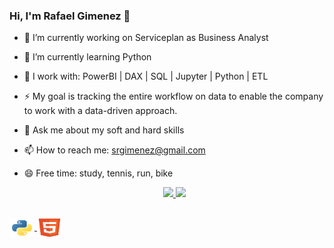 ### Hi, I'm Rafael Gimenez 👋

- 🔭 I’m currently working on Serviceplan as Business Analyst
- 🌱 I’m currently learning Python
- 👯 I work with: PowerBI | DAX | SQL | Jupyter | Python | ETL
- ⚡ My goal is tracking the entire workflow on data to enable the company to work with a data-driven approach.
- 💬 Ask me about my soft and hard skills
- 📫 How to reach me: srgimenez@gmail.com
- 😄 Free time: study, tennis, run, bike
  
  <div align="center">
  <a href="https://github.com/GimenezRafael">
  <img height="100em" src="https://github-readme-stats.vercel.app/api?username=GimenezRafael&show_icons=true&theme=dracula&include_all_commits=true&count_private=true"/>
  <img height="100em" src="https://github-readme-stats.vercel.app/api/top-langs/?username=GimenezRafael&layout=compact&langs_count=7&theme=dracula"/>
</div>
<div style="display: inline_block"><br>
  <img align="center" alt="Rafa-Python" height="30" width="40" src="https://raw.githubusercontent.com/devicons/devicon/master/icons/python/python-original.svg">
  <img align="center" alt="Rafa-HTML" height="30" width="40" src="https://raw.githubusercontent.com/devicons/devicon/master/icons/html5/html5-original.svg">
</div>
  
  ##
